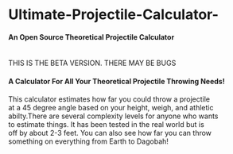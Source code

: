 # Ultimate-Projectile-Calculator-
<h4>An Open Source Theoretical Projectile Calculator</h4></br>
THIS IS THE BETA VERSION. THERE MAY BE BUGS</br>

<h4>A Calculator For All Your Theoretical Projectile Throwing Needs!</h4>
This calculator estimates how far you could throw a projectile</br>
at a 45 degree angle based on your height, weigh, and athletic</br>
abilty.There are several complexity levels for anyone who wants</br>
to estimate things. It has been tested in the real world but is</br>
off by about 2-3 feet. You can also see how far you can throw</br>
something on everything from Earth to Dagobah!
